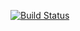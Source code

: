 [![Build Status](https://travis-ci.com/vchen22/cse110_lab5.svg?branch=main)](https://travis-ci.com/vchen22/cse110_lab5)
